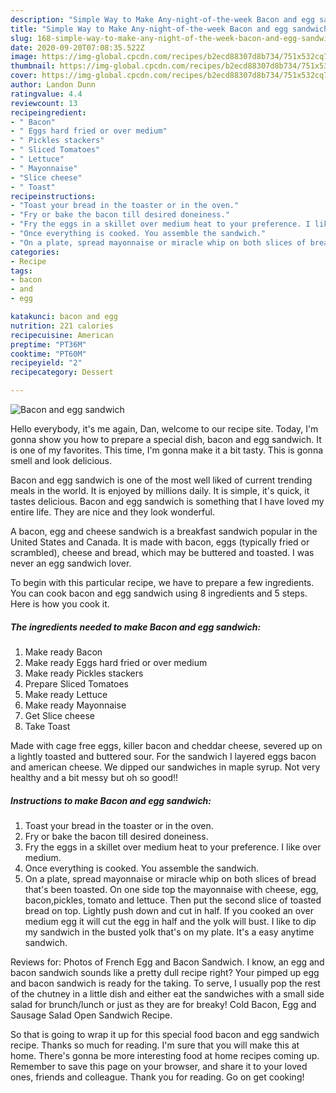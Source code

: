 ```yaml
---
description: "Simple Way to Make Any-night-of-the-week Bacon and egg sandwich"
title: "Simple Way to Make Any-night-of-the-week Bacon and egg sandwich"
slug: 168-simple-way-to-make-any-night-of-the-week-bacon-and-egg-sandwich
date: 2020-09-20T07:08:35.522Z
image: https://img-global.cpcdn.com/recipes/b2ecd88307d8b734/751x532cq70/bacon-and-egg-sandwich-recipe-main-photo.jpg
thumbnail: https://img-global.cpcdn.com/recipes/b2ecd88307d8b734/751x532cq70/bacon-and-egg-sandwich-recipe-main-photo.jpg
cover: https://img-global.cpcdn.com/recipes/b2ecd88307d8b734/751x532cq70/bacon-and-egg-sandwich-recipe-main-photo.jpg
author: Landon Dunn
ratingvalue: 4.4
reviewcount: 13
recipeingredient:
- " Bacon"
- " Eggs hard fried or over medium"
- " Pickles stackers"
- " Sliced Tomatoes"
- " Lettuce"
- " Mayonnaise"
- "Slice cheese"
- " Toast"
recipeinstructions:
- "Toast your bread in the toaster or in the oven."
- "Fry or bake the bacon till desired doneiness."
- "Fry the eggs in a skillet over medium heat to your preference. I like over medium."
- "Once everything is cooked. You assemble the sandwich."
- "On a plate, spread mayonnaise or miracle whip on both slices of bread that&#39;s been toasted. On one side top the mayonnaise with cheese, egg, bacon,pickles, tomato and lettuce. Then put the second slice of toasted bread on top. Lightly push down and cut in half. If you cooked an over medium egg it will cut the egg in half and the yolk will bust. I like to dip my sandwich in the busted yolk that&#39;s on my plate. It&#39;s a easy anytime sandwich."
categories:
- Recipe
tags:
- bacon
- and
- egg

katakunci: bacon and egg 
nutrition: 221 calories
recipecuisine: American
preptime: "PT36M"
cooktime: "PT60M"
recipeyield: "2"
recipecategory: Dessert

---
```



![Bacon and egg sandwich](https://img-global.cpcdn.com/recipes/b2ecd88307d8b734/751x532cq70/bacon-and-egg-sandwich-recipe-main-photo.jpg)

Hello everybody, it's me again, Dan, welcome to our recipe site. Today, I'm gonna show you how to prepare a special dish, bacon and egg sandwich. It is one of my favorites. This time, I'm gonna make it a bit tasty. This is gonna smell and look delicious.

Bacon and egg sandwich is one of the most well liked of current trending meals in the world. It is enjoyed by millions daily. It is simple, it's quick, it tastes delicious. Bacon and egg sandwich is something that I have loved my entire life. They are nice and they look wonderful.

A bacon, egg and cheese sandwich is a breakfast sandwich popular in the United States and Canada. It is made with bacon, eggs (typically fried or scrambled), cheese and bread, which may be buttered and toasted. I was never an egg sandwich lover.


To begin with this particular recipe, we have to prepare a few ingredients. You can cook bacon and egg sandwich using 8 ingredients and 5 steps. Here is how you cook it.

<!--inarticleads1-->

##### The ingredients needed to make Bacon and egg sandwich:

1. Make ready  Bacon
1. Make ready  Eggs hard fried or over medium
1. Make ready  Pickles stackers
1. Prepare  Sliced Tomatoes
1. Make ready  Lettuce
1. Make ready  Mayonnaise
1. Get Slice cheese
1. Take  Toast


Made with cage free eggs, killer bacon and cheddar cheese, severed up on a lightly toasted and buttered sour. For the sandwich I layered eggs bacon and american cheese. We dipped our sandwiches in maple syrup. Not very healthy and a bit messy but oh so good!! 

<!--inarticleads2-->

##### Instructions to make Bacon and egg sandwich:

1. Toast your bread in the toaster or in the oven.
1. Fry or bake the bacon till desired doneiness.
1. Fry the eggs in a skillet over medium heat to your preference. I like over medium.
1. Once everything is cooked. You assemble the sandwich.
1. On a plate, spread mayonnaise or miracle whip on both slices of bread that&#39;s been toasted. On one side top the mayonnaise with cheese, egg, bacon,pickles, tomato and lettuce. Then put the second slice of toasted bread on top. Lightly push down and cut in half. If you cooked an over medium egg it will cut the egg in half and the yolk will bust. I like to dip my sandwich in the busted yolk that&#39;s on my plate. It&#39;s a easy anytime sandwich.


Reviews for: Photos of French Egg and Bacon Sandwich. I know, an egg and bacon sandwich sounds like a pretty dull recipe right? Your pimped up egg and bacon sandwich is ready for the taking. To serve, I usually pop the rest of the chutney in a little dish and either eat the sandwiches with a small side salad for brunch/lunch or just as they are for breaky! Cold Bacon, Egg and Sausage Salad Open Sandwich Recipe. 

So that is going to wrap it up for this special food bacon and egg sandwich recipe. Thanks so much for reading. I'm sure that you will make this at home. There's gonna be more interesting food at home recipes coming up. Remember to save this page on your browser, and share it to your loved ones, friends and colleague. Thank you for reading. Go on get cooking!
